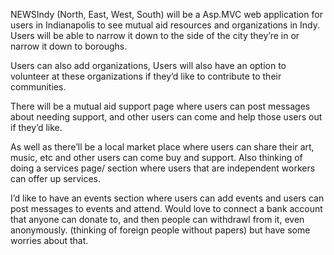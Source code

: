 NEWSIndy (North, East, West, South) will be a Asp.MVC web application for users in Indianapolis to see mutual aid resources and organizations in Indy.
Users will be able to narrow it down to the side of the city they’re in or narrow it down to boroughs. 

Users can also add organizations, 
Users will also have an option to volunteer at these organizations if they’d like to contribute to their communities. 

There will be a mutual aid support page where users can post messages about needing support,
and other users can come and help those users out if they’d like.

As well as there’ll be a local market place where users can share their art, music, etc and other users can come buy and support.
Also thinking of doing a services page/ section where users that are independent workers can offer up services.

I’d like to have an events section where users can add events and users can post messages to events and attend.
Would love to connect a bank account that anyone can donate to, and then people can withdrawl from it, even anonymously.
(thinking of foreign people without papers) but have some worries about that.
